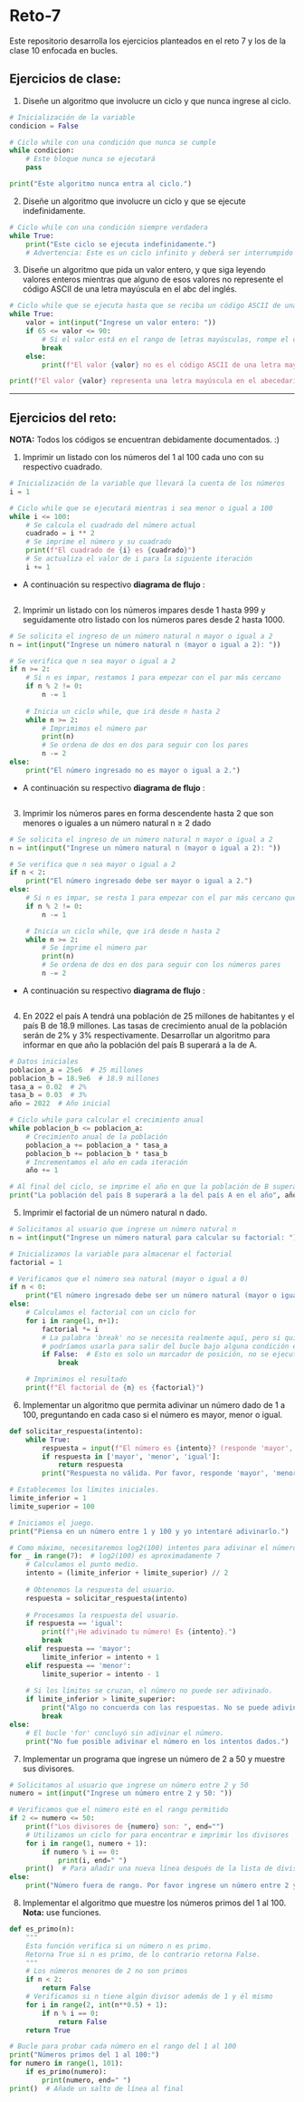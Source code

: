 # Reto-7
Este repositorio desarrolla los ejercicios planteados en el reto 7 y los de la clase 10 enfocada en bucles.

## **Ejercicios de clase:**

1. Diseñe un algoritmo que involucre un ciclo y que nunca ingrese al ciclo.
   
```python
# Inicialización de la variable
condicion = False

# Ciclo while con una condición que nunca se cumple
while condicion:
    # Este bloque nunca se ejecutará
    pass

print("Este algoritmo nunca entra al ciclo.")
```

2. Diseñe un algoritmo que involucre un ciclo y que se ejecute indefinidamente.
```python
# Ciclo while con una condición siempre verdadera
while True:
    print("Este ciclo se ejecuta indefinidamente.")
    # Advertencia: Este es un ciclo infinito y deberá ser interrumpido manualmente.
```

3. Diseñe un algoritmo que pida un valor entero, y que siga leyendo valores enteros mientras que alguno de esos valores no represente el código ASCII de una letra mayúscula en el abc del inglés.
```python
# Ciclo while que se ejecuta hasta que se reciba un código ASCII de una letra mayúscula en inglés
while True:
    valor = int(input("Ingrese un valor entero: "))
    if 65 <= valor <= 90:
        # Si el valor está en el rango de letras mayúsculas, rompe el ciclo
        break
    else:
        print(f"El valor {valor} no es el código ASCII de una letra mayúscula en inglés.")

print(f"El valor {valor} representa una letra mayúscula en el abecedario inglés.")
```
_________________________________________________________________________________________________________________________________________________________

## **Ejercicios del reto:**
**NOTA:** Todos los códigos se encuentran debidamente documentados. :) 

1. Imprimir un listado con los números del 1 al 100 cada uno con su respectivo cuadrado.
   
```python
# Inicialización de la variable que llevará la cuenta de los números
i = 1

# Ciclo while que se ejecutará mientras i sea menor o igual a 100
while i <= 100:
    # Se calcula el cuadrado del número actual
    cuadrado = i ** 2
    # Se imprime el número y su cuadrado
    print(f"El cuadrado de {i} es {cuadrado}")
    # Se actualiza el valor de i para la siguiente iteración
    i += 1
```

* A continuación su respectivo **diagrama de flujo** :
```mermaid
```
2. Imprimir un listado con los números impares desde 1 hasta 999 y seguidamente otro listado con los números pares desde 2 hasta 1000.
   
```python
# Se solicita el ingreso de un número natural n mayor o igual a 2
n = int(input("Ingrese un número natural n (mayor o igual a 2): "))

# Se verifica que n sea mayor o igual a 2
if n >= 2:
    # Si n es impar, restamos 1 para empezar con el par más cercano
    if n % 2 != 0:
        n -= 1
    
    # Inicia un ciclo while, que irá desde n hasta 2
    while n >= 2:
        # Imprimimos el número par
        print(n)
        # Se ordena de dos en dos para seguir con los pares
        n -= 2
else:
    print("El número ingresado no es mayor o igual a 2.")
```

* A continuación su respectivo **diagrama de flujo** :
```mermaid

```

3. Imprimir los números pares en forma descendente hasta 2 que son menores o iguales a un número natural n ≥ 2 dado
   
```python
# Se solicita el ingreso de un número natural n mayor o igual a 2
n = int(input("Ingrese un número natural n (mayor o igual a 2): "))

# Se verifica que n sea mayor o igual a 2
if n < 2:
    print("El número ingresado debe ser mayor o igual a 2.")
else:
    # Si n es impar, se resta 1 para empezar con el par más cercano que sea menor que n
    if n % 2 != 0:
        n -= 1

    # Inicia un ciclo while, que irá desde n hasta 2
    while n >= 2:
        # Se imprime el número par
        print(n)
        # Se ordena de dos en dos para seguir con los números pares
        n -= 2
```

* A continuación su respectivo **diagrama de flujo** :
```mermaid
```

4. En 2022 el país A tendrá una población de 25 millones de habitantes y el país B de 18.9 millones. Las tasas de crecimiento anual de la población serán de 2% y 3% respectivamente. Desarrollar un algoritmo para informar en que año la población del país B superará a la de A.

```python
# Datos iniciales
poblacion_a = 25e6  # 25 millones
poblacion_b = 18.9e6  # 18.9 millones
tasa_a = 0.02  # 2%
tasa_b = 0.03  # 3%
año = 2022  # Año inicial

# Ciclo while para calcular el crecimiento anual
while poblacion_b <= poblacion_a:
    # Crecimiento anual de la población
    poblacion_a += poblacion_a * tasa_a
    poblacion_b += poblacion_b * tasa_b
    # Incrementamos el año en cada iteración
    año += 1

# Al final del ciclo, se imprime el año en que la población de B supera a la de A
print("La población del país B superará a la del país A en el año", año)

```

5. Imprimir el factorial de un número natural n dado.
   
```python
# Solicitamos al usuario que ingrese un número natural n
n = int(input("Ingrese un número natural para calcular su factorial: "))

# Inicializamos la variable para almacenar el factorial
factorial = 1

# Verificamos que el número sea natural (mayor o igual a 0)
if n < 0:
    print("El número ingresado debe ser un número natural (mayor o igual a 0).")
else:
    # Calculamos el factorial con un ciclo for
    for i in range(1, n+1):
        factorial *= i
        # La palabra 'break' no se necesita realmente aquí, pero si quisiéramos
        # podríamos usarla para salir del bucle bajo alguna condición especial
        if False:  # Esto es solo un marcador de posición, no se ejecutará
            break

    # Imprimimos el resultado
    print(f"El factorial de {n} es {factorial}")
```

6. Implementar un algoritmo que permita adivinar un número dado de 1 a 100, preguntando en cada caso si el número es mayor, menor o igual.
   
```python
def solicitar_respuesta(intento):
    while True:
        respuesta = input(f"El número es {intento}? (responde 'mayor', 'menor' o 'igual'): ").strip().lower()
        if respuesta in ['mayor', 'menor', 'igual']:
            return respuesta
        print("Respuesta no válida. Por favor, responde 'mayor', 'menor' o 'igual'.")

# Establecemos los límites iniciales.
limite_inferior = 1
limite_superior = 100

# Iniciamos el juego.
print("Piensa en un número entre 1 y 100 y yo intentaré adivinarlo.")

# Como máximo, necesitaremos log2(100) intentos para adivinar el número.
for _ in range(7):  # log2(100) es aproximadamente 7
    # Calculamos el punto medio.
    intento = (limite_inferior + limite_superior) // 2
    
    # Obtenemos la respuesta del usuario.
    respuesta = solicitar_respuesta(intento)
    
    # Procesamos la respuesta del usuario.
    if respuesta == 'igual':
        print(f"¡He adivinado tu número! Es {intento}.")
        break
    elif respuesta == 'mayor':
        limite_inferior = intento + 1
    elif respuesta == 'menor':
        limite_superior = intento - 1
    
    # Si los límites se cruzan, el número no puede ser adivinado.
    if limite_inferior > limite_superior:
        print("Algo no concuerda con las respuestas. No se puede adivinar el número bajo estas condiciones.")
        break
else:
    # El bucle 'for' concluyó sin adivinar el número.
    print("No fue posible adivinar el número en los intentos dados.")
```

7. Implementar un programa que ingrese un número de 2 a 50 y muestre sus divisores.
```python
# Solicitamos al usuario que ingrese un número entre 2 y 50
numero = int(input("Ingrese un número entre 2 y 50: "))

# Verificamos que el número esté en el rango permitido
if 2 <= numero <= 50:
    print(f"Los divisores de {numero} son: ", end="")
    # Utilizamos un ciclo for para encontrar e imprimir los divisores
    for i in range(1, numero + 1):
        if numero % i == 0:
            print(i, end=" ")
    print()  # Para añadir una nueva línea después de la lista de divisores
else:
    print("Número fuera de rango. Por favor ingrese un número entre 2 y 50.")
```

8. Implementar el algoritmo que muestre los números primos del 1 al 100. **Nota:** use funciones.
   
```python
def es_primo(n):
    """
    Esta función verifica si un número n es primo.
    Retorna True si n es primo, de lo contrario retorna False.
    """
    # Los números menores de 2 no son primos
    if n < 2:
        return False
    # Verificamos si n tiene algún divisor además de 1 y él mismo
    for i in range(2, int(n**0.5) + 1):
        if n % i == 0:
            return False
    return True

# Bucle para probar cada número en el rango del 1 al 100
print("Números primos del 1 al 100:")
for numero in range(1, 101):
    if es_primo(numero):
        print(numero, end=" ")
print()  # Añade un salto de línea al final
```

